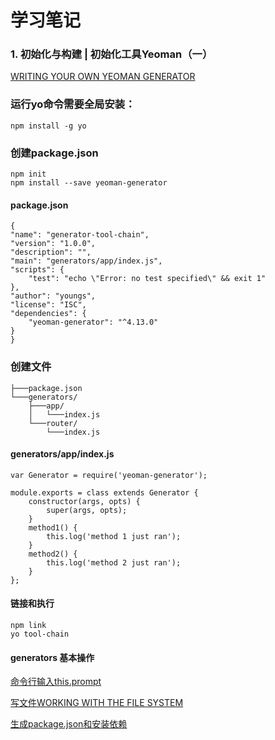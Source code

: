 # 学习笔记

### 1. 初始化与构建 | 初始化工具Yeoman（一）

[WRITING YOUR OWN YEOMAN GENERATOR](https://yeoman.io/authoring/)


### 运行yo命令需要全局安装：

    npm install -g yo

### 创建package.json

    npm init
    npm install --save yeoman-generator

#### package.json

    {
    "name": "generator-tool-chain",
    "version": "1.0.0",
    "description": "",
    "main": "generators/app/index.js",
    "scripts": {
        "test": "echo \"Error: no test specified\" && exit 1"
    },
    "author": "youngs",
    "license": "ISC",
    "dependencies": {
        "yeoman-generator": "^4.13.0"
    }
    }


### 创建文件

    ├───package.json
    └───generators/
        ├───app/
        │   └───index.js
        └───router/
            └───index.js
#### generators/app/index.js

    var Generator = require('yeoman-generator');

    module.exports = class extends Generator {
        constructor(args, opts) {
            super(args, opts);
        }
        method1() {
            this.log('method 1 just ran');
        }
        method2() {
            this.log('method 2 just ran');
        }
    };
#### 链接和执行

    npm link
    yo tool-chain

#### generators 基本操作

[命令行输入this.prompt](https://yeoman.io/authoring/user-interactions.html)

[写文件WORKING WITH THE FILE SYSTEM](https://yeoman.io/authoring/file-system.html)

[生成package.json和安装依赖](https://yeoman.io/authoring/dependencies.html)
